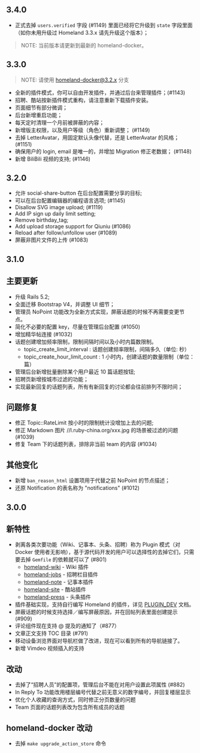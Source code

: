 3.4.0
---------

- 正式去掉 `users.verified` 字段 (#1149) 里面已经将它升级到 `state` 字段里面（如你未用升级过 Homeland 3.3.x 请先升级这个版本）；

> NOTE: 当前版本请更新到最新的 homeland-docker。

3.3.0
----------

> NOTE: 请使用 [homeland-docker@3.2.x](https://github.com/ruby-china/homeland-docker/tree/3.3.x) 分支

- 全新的插件模式，你可以自由开发插件，并通过后台来管理插件；(#1143)
- 招聘、酷站按新插件模式重构，请注意重新下载插件安装。
- 页面细节有部分微调；
- 后台新增重启功能；
- 每天定时清理一个月前被屏蔽的内容；
- 新增版主权限，以及用户等级（角色）重新调整； (#1149)
- 去掉 LetterAvatar，用固定默认头像代替，还是 LetterAvatar 的风格； (#1151)
- 确保用户的 login, email 是唯一的，并增加 Migration 修正老数据； (#1148)
- 新增 BiliBili 视频的支持; (#1146)


3.2.0
----------

- 允许 social-share-button 在后台配置需要分享的目标;
- 可以在后台配置编辑器的编程语言选项; (#1145)
- Disallow SVG image upload; (#1119)
- Add IP sign up daily limit setting;
- Remove birthday_tag;
- Add upload storage support for Qiuniu (#1086)
- Reload after follow/unfollow user (#1089)
- 屏蔽非图片文件的上传 (#1083)

3.1.0
----------

## 主要更新

- 升级 Rails 5.2;
- 全面迁移 Bootstrap V4，并调整 UI 细节；
- 管理员 NoPoint 功能改为全新方式实现，屏蔽话题的时候不再需要变更节点。
- 简化不必要的配置 key，尽量在管理后台配置 (#1050)
- 增加精华帖连接 (#1032)
- 话题创建增加频率限制，限制间隔时间以及小时内篇数限制。
  - topic_create_limit_interval : 话题创建频率限制，间隔多久（单位: 秒）
  - topic_create_hour_limit_count : 1 小时内，创建话题的数量限制（单位：篇）
- 管理后台新增批量删除某个用户最近 10 篇话题按钮;
- 招聘页新增按城市过滤的功能；
- 实现最新回复的话题列表，所有有新回复的讨论都会往前排列不限时间；

## 问题修复

- 修正 Topic::RateLimit 按小时的限制统计没增加上去的问题;
- 修正 Markdown 图片 //l.ruby-china.org/xxx.jpg 的场景被过滤的问题 (#1039)
- 修复 Team 下的话题列表，排除非当前 team 的内容 (#1034)

## 其他变化

- 新增 `ban_reason_html` 设置项用于代替之前 NoPoint 的节点描述；
- 还原 Notification 的表名称为 "notifications" (#1012)

3.0.0
-----------

## 新特性

- 剥离各类次要功能（Wiki、记事本、头条、招聘）称为 Plugin 模式（对 Docker 使用者无影响），基于源代码开发的用户可以选择性的去掉它们，只需要去掉 `Gemfile` 的依赖就可以了 (#801)
  - [homeland-wiki](https://github.com/ruby-china/homeland-wiki) - Wiki 插件
  - [homeland-jobs](https://github.com/ruby-china/homeland-jobs) - 招聘栏目插件
  - [homeland-note](https://github.com/ruby-china/homeland-note) - 记事本插件
  - [homeland-site](https://github.com/ruby-china/homeland-site) - 酷站插件
  - [homeland-press](https://github.com/ruby-china/homeland-press) - 头条插件
- 插件基础实现，支持自行编写 Homeland 的插件，详见 [PLUGIN_DEV](https://github.com/ruby-china/homeland/blob/master/PLUGIN_DEV.md) 文档。
- 屏蔽话题的时候支持选择／编写屏蔽原因，并在回帖列表里面创建提示 (#909)
- 评论组件现在支持 @ 提及的通知了（#877）
- 文章正文支持 TOC 目录 (#791)
- 移动设备浏览界面对导航栏做了改进，现在可以看到所有的导航链接了。
- 新增 Vimdeo 视频插入的支持

## 改动

- 去掉了“招聘人员”的配置项，管理后台不能在对用户设置此项属性 (#882)
- In Reply To 功能改用楼层编号代替之前无意义的数字编号，并回复楼层显示
- 优化个人收藏的查询方式，同时修正分页数量的问题
- Team 页面的话题列表改为包含所有成员的话题

## homeland-docker 改动

- 去掉 `make upgrade_action_store` 命令

